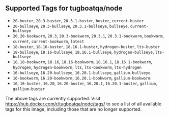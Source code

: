## Supported Tags for tugboatqa/node

* `20-buster`, `20.3-buster`, `20.3.1-buster`, `buster`, `current-buster`
* `20-bullseye`, `20.3-bullseye`, `20.3.1-bullseye`, `bullseye`, `current-bullseye`
* `20`, `20-bookworm`, `20.3`, `20.3-bookworm`, `20.3.1`, `20.3.1-bookworm`, `bookworm`, `current`, `current-bookworm`, `latest`
* `18-buster`, `18.16-buster`, `18.16.1-buster`, `hydrogen-buster`, `lts-buster`
* `18-bullseye`, `18.16-bullseye`, `18.16.1-bullseye`, `hydrogen-bullseye`, `lts-bullseye`
* `18`, `18-bookworm`, `18.16`, `18.16-bookworm`, `18.16.1`, `18.16.1-bookworm`, `hydrogen`, `hydrogen-bookworm`, `lts`, `lts-bookworm`, `lts-hydrogen`
* `16-bullseye`, `16.20-bullseye`, `16.20.1-bullseye`, `gallium-bullseye`
* `16-bookworm`, `16.20-bookworm`, `16.20.1-bookworm`, `gallium-bookworm`
* `16`, `16-buster`, `16.20`, `16.20-buster`, `16.20.1`, `16.20.1-buster`, `gallium`, `gallium-buster`

The above tags are currently supported. Visit https://hub.docker.com/r/tugboatqa/node/tags/ to see a list of all available tags for this image, including those that are no longer supported.
